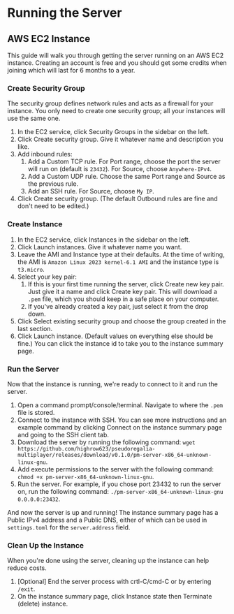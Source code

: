 # Running the Server

## AWS EC2 Instance

This guide will walk you through getting the server running on an AWS EC2 instance. Creating an account is free and you should get some credits when joining which will last for 6 months to a year.

### Create Security Group

The security group defines network rules and acts as a firewall for your instance. You only need to create one security group; all your instances will use the same one.

1. In the EC2 service, click Security Groups in the sidebar on the left.
1. Click Create security group. Give it whatever name and description you like.
1. Add inbound rules:
    1. Add a Custom TCP rule. For Port range, choose the port the server will run on (default is `23432`). For Source, choose `Anywhere-IPv4`.
    1. Add a Custom UDP rule. Choose the same Port range and Source as the previous rule.
    1. Add an SSH rule. For Source, choose `My IP`.
1. Click Create security group. (The default Outbound rules are fine and don't need to be edited.)

### Create Instance

1. In the EC2 service, click Instances in the sidebar on the left.
1. Click Launch instances. Give it whatever name you want.
1. Leave the AMI and Instance type at their defaults. At the time of writing, the AMI is `Amazon Linux 2023 kernel-6.1 AMI` and the instance type is `t3.micro`.
1. Select your key pair:
    1. If this is your first time running the server, click Create new key pair. Just give it a name and click Create key pair. This will download a `.pem` file, which you should keep in a safe place on your computer.
    1. If you've already created a key pair, just select it from the drop down.
1. Click Select existing security group and choose the group created in the last section.
1. Click Launch instance. (Default values on everything else should be fine.) You can click the instance id to take you to the instance summary page.

### Run the Server

Now that the instance is running, we're ready to connect to it and run the server.

1. Open a command prompt/console/terminal. Navigate to where the `.pem` file is stored.
1. Connect to the instance with SSH. You can see more instructions and an example command by clicking Connect on the instance summary page and going to the SSH client tab.
1. Download the server by running the following command: `wget https://github.com/highrow623/pseudoregalia-multiplayer/releases/download/v0.1.0/pm-server-x86_64-unknown-linux-gnu`.
1. Add execute permissions to the server with the following command: `chmod +x pm-server-x86_64-unknown-linux-gnu`.
1. Run the server. For example, if you chose port 23432 to run the server on, run the following command: `./pm-server-x86_64-unknown-linux-gnu 0.0.0.0:23432`.

And now the server is up and running! The instance summary page has a Public IPv4 address and a Public DNS, either of which can be used in `settings.toml` for the `server.address` field.

### Clean Up the Instance

When you're done using the server, cleaning up the instance can help reduce costs.

1. [Optional] End the server process with crtl-C/cmd-C or by entering `/exit`.
1. On the instance summary page, click Instance state then Terminate (delete) instance.
